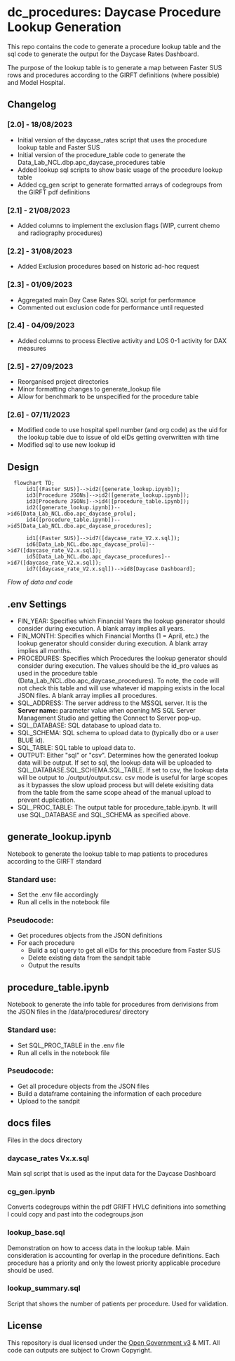# dc_procedures: Daycase Procedure Lookup Generation
This repo contains the code to generate a procedure lookup table and the sql code to generate the output for the Daycase Rates Dashboard.

The purpose of the lookup table is to generate a map between Faster SUS rows and procedures according to the GIRFT definitions (where possible) and Model Hospital.

## Changelog

### [2.0] - 18/08/2023

- Initial version of the daycase_rates script that uses the procedure lookup table and Faster SUS
- Initial version of the procedure_table code to generate the Data_Lab_NCL.dbp.apc_daycase_procedures table
- Added lookup sql scripts to show basic usage of the procedure lookup table
- Added cg_gen script to generate formatted arrays of codegroups from the GIRFT pdf definitions

### [2.1] - 21/08/2023

- Added columns to implement the exclusion flags (WIP, current chemo and radiography procedures)

### [2.2] - 31/08/2023

- Added Exclusion procedures based on historic ad-hoc request

### [2.3] - 01/09/2023

- Aggregated main Day Case Rates SQL script for performance
- Commented out exclusion code for performance until requested

### [2.4] - 04/09/2023

- Added columns to process Elective activity and LOS 0-1 activity for DAX measures

### [2.5] - 27/09/2023

- Reorganised project directories
- Minor formatting changes to generate_lookup file
- Allow for benchmark to be unspecified for the procedure table

### [2.6] - 07/11/2023

- Modified code to use hospital spell number (and org code) as the uid for the lookup table due to issue of old eIDs getting overwritten with time
- Modified sql to use new lookup id

## Design

```mermaid
  flowchart TD;
      id1[(Faster SUS)]-->id2([generate_lookup.ipynb]);
      id3[Procedure JSONs]-->id2([generate_lookup.ipynb]);
      id3[Procedure JSONs]-->id4([procedure_table.ipynb]);
      id2([generate_lookup.ipynb])-->id6[Data_Lab_NCL.dbo.apc_daycase_prolu];
      id4([procedure_table.ipynb])-->id5[Data_Lab_NCL.dbo.apc_daycase_procedures];

      id1[(Faster SUS)]-->id7([daycase_rate_V2.x.sql]);
      id6[Data_Lab_NCL.dbo.apc_daycase_prolu]-->id7([daycase_rate_V2.x.sql]);
      id5[Data_Lab_NCL.dbo.apc_daycase_procedures]-->id7([daycase_rate_V2.x.sql]);
      id7([daycase_rate_V2.x.sql])-->id8[Daycase Dashboard];
```
*Flow of data and code*

## .env Settings

- FIN_YEAR: Specifies which Financial Years the lookup generator should consider during execution. A blank array implies all years.
- FIN_MONTH: Specifies which Financial Months (1 = April, etc.) the lookup generator should consider during execution. A blank array implies all months.
- PROCEDURES: Specifies which Procedures the lookup generator should consider during execution. The values should be the id_pro values as used in the procedure table (Data_Lab_NCL.dbo.apc_daycase_procedures). To note, the code will not check this table and will use whatever id mapping exists in the local JSON files. A blank array implies all procedures.
- SQL_ADDRESS: The server address to the MSSQL server. It is the **Server name:** parameter value when opening MS SQL Server Management Studio and getting the Connect to Server pop-up.
- SQL_DATABASE: SQL database to upload data to.
- SQL_SCHEMA: SQL schema to upload data to (typically dbo or a user BLUE id).
- SQL_TABLE: SQL table to upload data to.
- OUTPUT: Either "sql" or "csv". Determines how the generated lookup data will be output. If set to sql, the lookup data will be uploaded to SQL_DATABASE.SQL_SCHEMA.SQL_TABLE. If set to csv, the lookup data will be output to ./output/output.csv. csv mode is useful for large scopes as it bypasses the slow upload process but will delete exisiting data from the table from the same scope ahead of the manual upload to prevent duplication.
- SQL_PROC_TABLE: The output table for procedure_table.ipynb. It will use SQL_DATABASE and SQL_SCHEMA as specified above.

## generate_lookup.ipynb
Notebook to generate the lookup table to map patients to procedures according to the GIRFT standard

### Standard use:
- Set the .env file accordingly
- Run all cells in the notebook file

### Pseudocode:
- Get procedures objects from the JSON definitions
- For each procedure
  - Build a sql query to get all eIDs for this procedure from Faster SUS
  - Delete existing data from the sandpit table
  - Output the results

## procedure_table.ipynb
Notebook to generate the info table for procedures from derivisions from the JSON files in the /data/procedures/ directory

### Standard use:
- Set SQL_PROC_TABLE in the .env file
- Run all cells in the notebook file

### Pseudocode:
- Get all procedure objects from the JSON files
- Build a dataframe containing the information of each procedure
- Upload to the sandpit

## docs files
Files in the docs directory

### daycase_rates Vx.x.sql
Main sql script that is used as the input data for the Daycase Dashboard

### cg_gen.ipynb
Converts codegroups within the pdf GRIFT HVLC definitions into something I could copy and past into the codegroups.json

### lookup_base.sql
Demonstration on how to access data in the lookup table. Main consideration is accounting for overlap in the procedure definitions. Each procedure has a priority and only the lowest priority applicable procedure should be used.

### lookup_summary.sql
Script that shows the number of patients per procedure. Used for validation.

## License
This repository is dual licensed under the [Open Government v3](https://www.nationalarchives.gov.uk/doc/open-government-licence/version/3/) & MIT. All code can outputs are subject to Crown Copyright.
